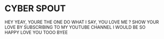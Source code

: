 # CYBER SPOUT
HEY YEAY, YOURE THE ONE DO WHAT I SAY,
YOU LOVE ME ?
SHOW YOUR LOVE BY SUBSCRIBING TO MY YOUTUBE CHANNEL
I WOULD BE SO HAPPY
LOVE YOU TOOO BYEE
